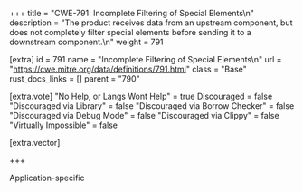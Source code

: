 +++
title = "CWE-791: Incomplete Filtering of Special Elements\n"
description = "The product receives data from an upstream component, but does not completely filter special elements before sending it to a downstream component.\n"
weight = 791

[extra]
id = 791
name = "Incomplete Filtering of Special Elements\n"
url = "https://cwe.mitre.org/data/definitions/791.html"
class = "Base"
rust_docs_links = []
parent = "790"

[extra.vote]
"No Help, or Langs Wont Help" = true
Discouraged = false
"Discouraged via Library" = false
"Discouraged via Borrow Checker" = false
"Discouraged via Debug Mode" = false
"Discouraged via Clippy" = false
"Virtually Impossible" = false

[extra.vector]

+++

Application-specific